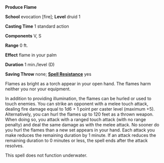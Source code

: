  **Produce Flame**

**School** evocation [fire]; **Level** druid 1

**Casting Time** 1 standard action

**Components** V, S

**Range** 0 ft.

**Effect** flame in your palm

**Duration** 1 min./level (D)

**Saving Throw** none; **[Spell Resistance](../glossary.html#_spell-resistance)** yes

Flames as bright as a torch appear in your open hand. The flames harm neither you nor your equipment.

In addition to providing illumination, the flames can be hurled or used to touch enemies. You can strike an opponent with a melee touch attack, dealing fire damage equal to 1d6 + 1 point per caster level (maximum +5). Alternatively, you can hurl the flames up to 120 feet as a thrown weapon. When doing so, you attack with a ranged touch attack (with no range penalty) and deal the same damage as with the melee attack. No sooner do you hurl the flames than a new set appears in your hand. Each attack you make reduces the remaining duration by 1 minute. If an attack reduces the remaining duration to 0 minutes or less, the spell ends after the attack resolves.

This spell does not function underwater.


